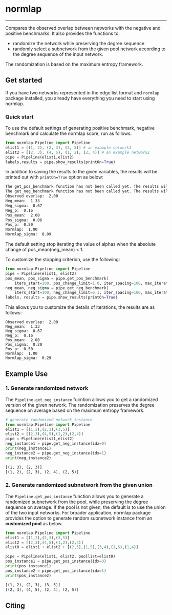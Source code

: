 # normlap
---
Compares the observed overlap between networks with the negative and positive benchmarks. It also provides the functions to:

- randomize the network while preserving the degree sequence
- randomly select a subnetwork from the given pool network according to the degree sequence of the input network.

The randomization is based on the maximum entropy framework.

## Get started
If you have two networks represented in the edge list format and `normlap` package installed, you already have everything you need to start using normlap.

### Quick start

To use the default settings of generating positive benchmark, negative benchmark and calculate the normlap score, run as follows:

```python
from normlap.Pipeline import Pipeline
elist1 = [(1, 2), (2, 3), (3, 5)] # an example network1
elist2 = [(2, 3), (4, 5), (1, 2), (2, 4)] # an example network2
pipe = Pipeline(elist1,elist2)
labels,results = pipe.show_results(printOn=True)

```

In addition to saving the results to the given variables, the results will be printed out with `printOn=True` option as below:

```html
The get_pos_benchmark function has not been called yet. The results will be calculated based on default parameters.
The get_neg_benchmark function has not been called yet. The results will be calculated based on default parameters.
Observed overlap:  2.00
Neg_mean:  1.33
Neg_sigma:  0.67
Neg_p:  0.16
Pos_mean:  2.00
Pos_sigma:  0.06
Pos_p:  0.50
Normlap:  1.00
Normlap_sigma:  0.09
```

The default setting stop iterating the value of alphas when the absolute change of pos_mean(neg_mean) < 1.

To customize the stopping criterion, use the following:

```python
from normlap.Pipeline import Pipeline
pipe = Pipeline(elist1, elist2)
pos_mean, pos_sigma = pipe.get_pos_benchmark(
    iters_start=100, pos_change_limit=1.0, iter_spacing=100, max_iterations=2000)
neg_mean, neg_sigma = pipe.get_neg_benchmark(
    iters_start=100, neg_change_limit=0.1, iter_spacing=100, max_iterations=2000)
labels, results = pipe.show_results(printOn=True)
```

This allows you to customize the details of iterations, the results are as follows:

```text
Observed overlap:  2.00
Neg_mean:  1.33
Neg_sigma:  0.67
Neg_p:  0.16
Pos_mean:  2.00
Pos_sigma:  0.20
Pos_p:  0.50
Normlap:  1.00
Normlap_sigma:  0.29
```

## Example Use

### 1. Generate randomized network

The `Pipeline.get_neg_instance`  fucntion allows you to get a randomized version of the given network. The randomization preserves the degree sequence on average based on the maximum entropy framework.

```python
# generate randomized network instance
from normlap.Pipeline import Pipeline
elist1 = [(1,2),(2,3),(3,5)]
elist2 = [(2,3),(4,5),(1,2),(2,4)]
pipe = Pipeline(elist1,elist2)
neg_instance1 = pipe.get_neg_instance(idx=0)
print(neg_instance1)
neg_instance2 = pipe.get_neg_instance(idx=1)
print(neg_instance2)
```

```html
[(1, 3), (2, 3)]
[(1, 2), (2, 3), (2, 4), (2, 5)]
```



### 2. Generate randomized subnetwork from the given union

The `Pipeline.get_pos_instance` function allows you to generate a randomized subnetwork from the pool, while preserving the degree sequence on average. If the pool is not given, the default is to use the union of the two input networks. For broader application, normlap package provides the option to generate random subnetwork instance from an **customized pool** as below.

```python
from normlap.Pipeline import Pipeline
elist1 = [(1,2),(2,3),(3,5)]
elist2 = [(2,3),(4,5),(1,2),(2,4)]
elist0 = elist1 + elist2 + [(2,5),(1,5),(3,4),(1,6),(1,4)]

pipe = Pipeline(elist1, elist2, poollist=elist0)
pos_instance1 = pipe.get_pos_instance(idx=0)
print(pos_instance1)
pos_instance2 = pipe.get_pos_instance(idx=1)
print(pos_instance2)
```

```html
[(1, 2), (2, 3), (3, 5)]
[(2, 3), (4, 5), (2, 4), (2, 5)]
```



## Citing

